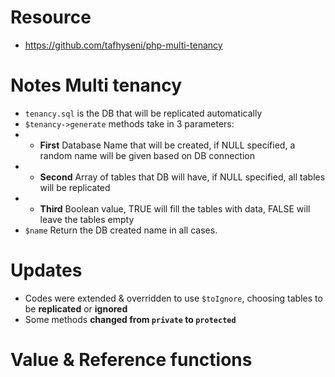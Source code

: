# Resource

- https://github.com/tafhyseni/php-multi-tenancy

# Notes Multi tenancy

- `tenancy.sql` is the DB that will be replicated automatically
- `$tenancy->generate` methods take in 3 parameters:
- - **First** Database Name that will be created, if NULL specified, a random name will be given based on DB connection
- - **Second** Array of tables that DB will have, if NULL specified, all tables will be replicated
- - **Third** Boolean value, TRUE will fill the tables with data, FALSE will leave the tables empty
- `$name` Return the DB created name in all cases.

# Updates

- Codes were extended & overridden to use `$toIgnore`, choosing tables to be **replicated** or **ignored**
- Some methods **changed from `private` to `protected`**

# Value & Reference functions
 